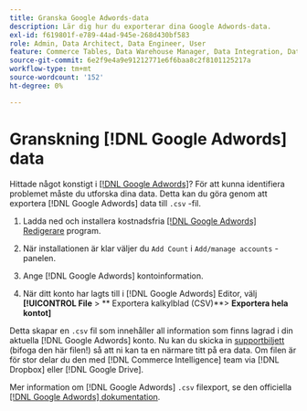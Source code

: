 ```yaml
---
title: Granska Google Adwords-data
description: Lär dig hur du exporterar dina Google Adwords-data.
exl-id: f619801f-e789-44ad-945e-268d430bf583
role: Admin, Data Architect, Data Engineer, User
feature: Commerce Tables, Data Warehouse Manager, Data Integration, Data Import/Export
source-git-commit: 6e2f9e4a9e91212771e6f6baa8c2f8101125217a
workflow-type: tm+mt
source-wordcount: '152'
ht-degree: 0%

---
```


# Granskning [!DNL Google Adwords] data

Hittade något konstigt i [[!DNL Google Adwords]](../integrations/google-adwords.md)? För att kunna identifiera problemet måste du utforska dina data. Detta kan du göra genom att exportera [!DNL Google Adwords] data till `.csv` -fil.

1. Ladda ned och installera kostnadsfria [[!DNL Google Adwords] Redigerare](https://ads.google.com/home/tools/ads-editor/) program.

1. När installationen är klar väljer du `Add Count` i `Add/manage accounts` -panelen.

1. Ange [!DNL Google Adwords] kontoinformation.

1. När ditt konto har lagts till i [!DNL Google Adwords] Editor, välj **[!UICONTROL File** > ** Exportera kalkylblad (CSV)**> **Exportera hela kontot]**

Detta skapar en `.csv` fil som innehåller all information som finns lagrad i din aktuella [!DNL Google Adwords] konto. Nu kan du skicka in [supportbiljett](https://experienceleague.adobe.com/docs/commerce-knowledge-base/kb/troubleshooting/miscellaneous/mbi-service-policies.html) (bifoga den här filen!) så att ni kan ta en närmare titt på era data. Om filen är för stor delar du den med [!DNL Commerce Intelligence] team via [!DNL Dropbox] eller [!DNL Google Drive].

Mer information om [!DNL Google Adwords] `.csv` filexport, se den officiella [[!DNL Google Adwords] dokumentation](https://support.google.com/google-ads/editor/answer/38657?hl=en).
